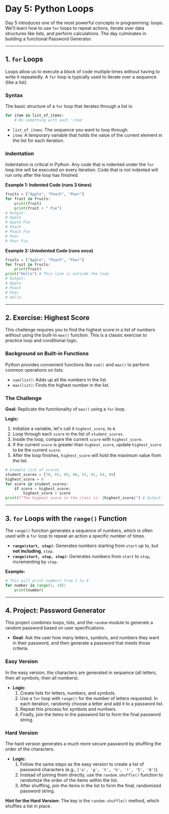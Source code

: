 # Day 5: Python Loops

Day 5 introduces one of the most powerful concepts in programming: loops. We'll learn how to use `for` loops to repeat actions, iterate over data structures like lists, and perform calculations. The day culminates in building a functional Password Generator.

---

## 1. `for` Loops

Loops allow us to execute a block of code multiple times without having to write it repeatedly. A `for` loop is typically used to iterate over a sequence (like a list).

### Syntax
The basic structure of a `for` loop that iterates through a list is:

```python
for item in list_of_items:
    # Do something with each 'item'
```
-   `list_of_items`: The sequence you want to loop through.
-   `item`: A temporary variable that holds the value of the current element in the list for each iteration.

### Indentation
Indentation is critical in Python. Any code that is indented under the `for` loop line will be executed on every iteration. Code that is not indented will run only after the loop has finished.

**Example 1: Indented Code (runs 3 times)**
```python
fruits = ["Apple", "Peach", "Pear"]
for fruit in fruits:
    print(fruit)
    print(fruit + " Pie")
# Output:
# Apple
# Apple Pie
# Peach
# Peach Pie
# Pear
# Pear Pie
```

**Example 2: Unindented Code (runs once)**
```python
fruits = ["Apple", "Peach", "Pear"]
for fruit in fruits:
    print(fruit)
print("Hello") # This line is outside the loop
# Output:
# Apple
# Peach
# Pear
# Hello
```

---

## 2. Exercise: Highest Score

This challenge requires you to find the highest score in a list of numbers *without* using the built-in `max()` function. This is a classic exercise to practice loop and conditional logic.

### Background on Built-in Functions
Python provides convenient functions like `sum()` and `max()` to perform common operations on lists.
-   `sum(list)`: Adds up all the numbers in the list.
-   `max(list)`: Finds the highest number in the list.

### The Challenge
**Goal:** Replicate the functionality of `max()` using a `for` loop.

**Logic:**
1.  Initialize a variable, let's call it `highest_score`, to `0`.
2.  Loop through each `score` in the list of `student_scores`.
3.  Inside the loop, compare the current `score` with `highest_score`.
4.  If the current `score` is greater than `highest_score`, update `highest_score` to be the current `score`.
5.  After the loop finishes, `highest_score` will hold the maximum value from the list.

```python
# Example list of scores
student_scores = [78, 65, 89, 86, 55, 91, 64, 89]
highest_score = 0
for score in student_scores:
    if score > highest_score:
        highest_score = score
print(f"The highest score in the class is: {highest_score}") # Output: 91
```

---

## 3. `for` Loops with the `range()` Function

The `range()` function generates a sequence of numbers, which is often used with a `for` loop to repeat an action a specific number of times.

-   **`range(start, stop)`**: Generates numbers starting from `start` up to, but **not including**, `stop`.
-   **`range(start, stop, step)`**: Generates numbers from `start` to `stop`, incrementing by `step`.

**Example:**
```python
# This will print numbers from 1 to 9
for number in range(1, 10):
    print(number)
```

---

## 4. Project: Password Generator

This project combines loops, lists, and the `random` module to generate a random password based on user specifications.

-   **Goal**: Ask the user how many letters, symbols, and numbers they want in their password, and then generate a password that meets those criteria.

### Easy Version
In the easy version, the characters are generated in sequence (all letters, then all symbols, then all numbers).

-   **Logic**:
    1.  Create lists for letters, numbers, and symbols.
    2.  Use a `for` loop with `range()` for the number of letters requested. In each iteration, randomly choose a letter and add it to a password list.
    3.  Repeat this process for symbols and numbers.
    4.  Finally, join the items in the password list to form the final password string.

### Hard Version
The hard version generates a much more secure password by shuffling the order of the characters.

-   **Logic**:
    1.  Follow the same steps as the easy version to create a list of password characters (e.g., `['a', 'g', 't', '%', '!', '5', '8']`).
    2.  Instead of joining them directly, use the `random.shuffle()` function to randomize the order of the items within the list.
    3.  After shuffling, join the items in the list to form the final, randomized password string.

**Hint for the Hard Version:** The key is the `random.shuffle()` method, which shuffles a list in place.

